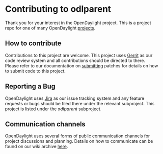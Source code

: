 # Contributing to odlparent

Thank you for your interest in the OpenDaylight project. This is a project repo
for one of many OpenDaylight
[projects](https://wiki.opendaylight.org/display/ODL/Projects).

## How to contribute

Contributions to this project are welcome. This project uses
[Gerrit](https://git.opendaylight.org/gerrit/#/admin/projects/odlparent)
as our code review system and all contributions should be directed to there.
Please refer to our documentation on
[submitting](https://docs.releng.linuxfoundation.org/en/latest/gerrit.html)
patches for details on how to submit code to this project.

## Reporting a Bug

OpenDaylight uses [Jira](https://jira.opendaylight.org)
as our issue tracking system and any feature
requests or bugs should be filed there under the relevant subproject.
This project is listed under the *odlparent* subproject.

## Communication channels

OpenDaylight uses several forms of public communication channels for project
discussions and planning. Details on how to communicate can be found on our
wiki archive [here](https://wiki-archive.opendaylight.org/view/Communication).
